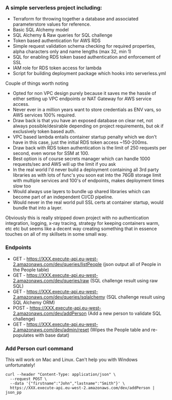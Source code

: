 ### A simple serverless project including:

* Terraform for throwing together a database and associated parameterstore values for reference.
* Basic SQL Alchemy model
* SQL Alchemy & Raw queries for SQL challenge
* Token based authentication for AWS RDS
* Simple request validation schema checking for required properties, alpha characters only and name lengths (max 32, min 1)
* SQL for enabling RDS token based authentication and enforcement of SSL
* IAM role for RDS token access for lambda
* Script for building deployment package which hooks into serverless.yml

Couple of things worth noting

* Opted for non VPC design purely because it saves me the hassle of either setting up VPC endpoints or NAT Gateway for AWS service access.
* Never ever in a million years want to store credentials as ENV vars, so AWS services 100% required.
* Draw back is that you have an exposed database on clear net, not always possible/desirable depending on project requirements, but ok if exclusively token based auth.
* VPC based lambda entails container startup penalty which we don't have in this case, just the initial RDS token access ~150-200ms.
* Draw back with RDS token authentication is the limit of 250 requests per second, even worse for SSM at 100.
* Best option is of course secrets manager which can handle 1000 requests/sec and AWS will up the limit if you ask
* In the real world I'd never build a deployment containing all 3rd party libraries as with lots of func's you soon eat into the 76GB storage limit with multiple services and 100's of endpoints, makes deployment times slow too
* Would always use layers to bundle up shared libraries which can become part of an independent CI/CD pipeline.
* Would never in the real world pull SSL certs at container startup, would bundle that into a layer. 

Obviously this is really stripped down project with no authentication integration, logging, x-ray tracing, strategy for keeping containers warm, etc etc but seems like a decent way creating something that in essence touches on all of my skillsets in some small way.

### Endpoints

* GET - https://XXX.execute-api.eu-west-2.amazonaws.com/dev/queries/listPeople (json output all of People in the People table)
* GET - https://XXX.execute-api.eu-west-2.amazonaws.com/dev/queries/raw (SQL challenge result using raw SQL)
* GET - https://XXX.execute-api.eu-west-2.amazonaws.com/dev/queries/sqlalchemy (SQL challenge result using SQL Alchemy ORM)
* POST - https://XXX.execute-api.eu-west-2.amazonaws.com/dev/addPerson (Add a new person to validate SQL challenge)
* GET - https://XXX.execute-api.eu-west-2.amazonaws.com/dev/admin/reset (Wipes the People table and re-populates with base datat)

### Add Person curl command

This will work on Mac and Linux. Can't help you with Windows unfortunately!

```
curl --header "Content-Type: application/json" \
  --request POST \
  --data '{"firstname":"John","lastname":"Smith"}' \
  https://XXX.execute-api.eu-west-2.amazonaws.com/dev/addPerson | json_pp
```

